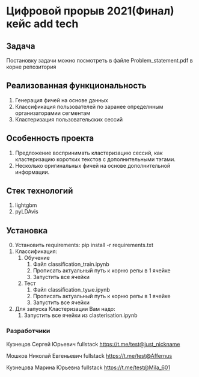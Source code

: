 # Цифровой прорыв 2021(Финал) кейс add tech

## Задача
   Постановку задачи можно посмотреть в файле Problem_statement.pdf в корне репозитория

## Реализованная функциональность
   1. Генерация фичей на основе данных
   2. Классификация пользователей по заранее определнным организаторамии сегментам
   3. Кластеризация пользовательских сессий

## Особенность проекта
   1. Предложение воспринимать кластеризацию сессий, как кластеризацию коротких текстов с дополнительными тэгами.
   2. Несколько оригинальных фичей на основе дополнительной информации.


## Cтек технологий
   1. lightgbm
   2. pyLDAvis


## Установка

0. Установить requirements: pip install -r requirements.txt
1. Классификация:
   1. Обучение
      1. Файл classification_train.ipynb
      2. Прописать актуальный путь к корню репы в 1 ячейке
      3. Запустить все ячейки
   2. Тест
      1. Файл classification_tуые.ipynb
      2. Прописать актуальный путь к корню репы в 1 ячейке
      3. Запустить все ячейки
2. Для запуска Кластеризации Вам надо:
   1. Запустить все ячейки из clasterisation.ipynb

 

### Разработчики
Кузнецов Сергей Юрьевич fullstack https://t.me/test@just_nickname

Мошков Николай Евгеньевич fullstack https://t.me/test@Affernus

Кузнецова Марина Юрьевна fullstack https://t.me/test@Mila_601

